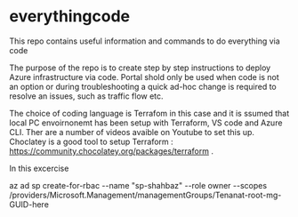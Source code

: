 # everythingcode
This repo contains useful information and commands to do everything via code 

The purpose of the repo is to create step by step instructions to deploy Azure infrastructure via code. Portal shold only be used when code is not an option or during troubleshooting a quick ad-hoc change is required to resolve an issues, such as traffic flow etc.

The choice of coding language is Terrafom in this case and it is ssumed that local PC envoirnonemt has been setup with Terraform, VS code and Azure CLI. Ther are a number of videos avaible on Youtube to set this up. Choclatey is a good tool to setup Terraform : https://community.chocolatey.org/packages/terraform .

In this excercise 

az ad sp create-for-rbac --name "sp-shahbaz" --role owner --scopes /providers/Microsoft.Management/managementGroups/Tenanat-root-mg-GUID-here

